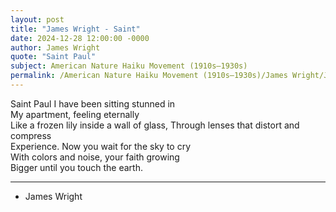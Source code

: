 ```yaml
---
layout: post
title: "James Wright - Saint"
date: 2024-12-28 12:00:00 -0000
author: James Wright
quote: "Saint Paul"
subject: American Nature Haiku Movement (1910s–1930s)
permalink: /American Nature Haiku Movement (1910s–1930s)/James Wright/James Wright - Saint
---
```


Saint Paul
I have been sitting stunned in  
My apartment, feeling eternally  
Like a frozen lily inside a wall of glass,
Through lenses that distort and compress  
Experience.
Now you wait for the sky to cry  
With colors and noise, your faith growing  
Bigger until you touch the earth.

---

- James Wright
